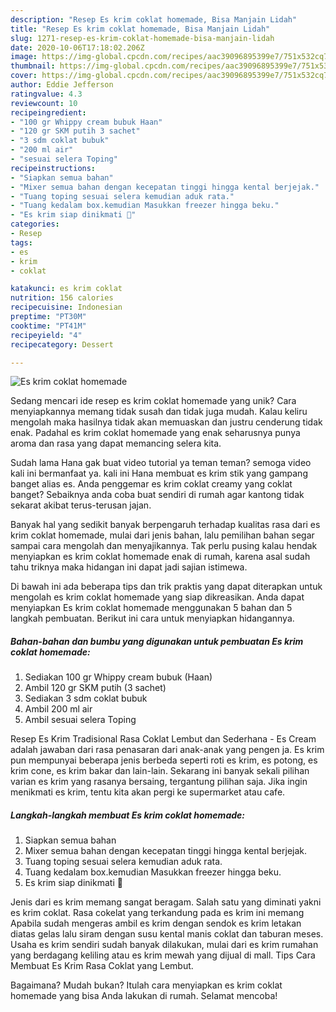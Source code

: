 ```yaml
---
description: "Resep Es krim coklat homemade, Bisa Manjain Lidah"
title: "Resep Es krim coklat homemade, Bisa Manjain Lidah"
slug: 1271-resep-es-krim-coklat-homemade-bisa-manjain-lidah
date: 2020-10-06T17:18:02.206Z
image: https://img-global.cpcdn.com/recipes/aac39096895399e7/751x532cq70/es-krim-coklat-homemade-foto-resep-utama.jpg
thumbnail: https://img-global.cpcdn.com/recipes/aac39096895399e7/751x532cq70/es-krim-coklat-homemade-foto-resep-utama.jpg
cover: https://img-global.cpcdn.com/recipes/aac39096895399e7/751x532cq70/es-krim-coklat-homemade-foto-resep-utama.jpg
author: Eddie Jefferson
ratingvalue: 4.3
reviewcount: 10
recipeingredient:
- "100 gr Whippy cream bubuk Haan"
- "120 gr SKM putih 3 sachet"
- "3 sdm coklat bubuk"
- "200 ml air"
- "sesuai selera Toping"
recipeinstructions:
- "Siapkan semua bahan"
- "Mixer semua bahan dengan kecepatan tinggi hingga kental berjejak."
- "Tuang toping sesuai selera kemudian aduk rata."
- "Tuang kedalam box.kemudian Masukkan freezer hingga beku."
- "Es krim siap dinikmati 🥰"
categories:
- Resep
tags:
- es
- krim
- coklat

katakunci: es krim coklat 
nutrition: 156 calories
recipecuisine: Indonesian
preptime: "PT30M"
cooktime: "PT41M"
recipeyield: "4"
recipecategory: Dessert

---
```



![Es krim coklat homemade](https://img-global.cpcdn.com/recipes/aac39096895399e7/751x532cq70/es-krim-coklat-homemade-foto-resep-utama.jpg)

Sedang mencari ide resep es krim coklat homemade yang unik? Cara menyiapkannya memang tidak susah dan tidak juga mudah. Kalau keliru mengolah maka hasilnya tidak akan memuaskan dan justru cenderung tidak enak. Padahal es krim coklat homemade yang enak seharusnya punya aroma dan rasa yang dapat memancing selera kita.

Sudah lama Hana gak buat video tutorial ya teman teman? semoga video kali ini bermanfaat ya. kali ini Hana membuat es krim stik yang gampang banget alias es. Anda penggemar es krim coklat creamy yang coklat banget? Sebaiknya anda coba buat sendiri di rumah agar kantong tidak sekarat akibat terus-terusan jajan.

Banyak hal yang sedikit banyak berpengaruh terhadap kualitas rasa dari es krim coklat homemade, mulai dari jenis bahan, lalu pemilihan bahan segar sampai cara mengolah dan menyajikannya. Tak perlu pusing kalau hendak menyiapkan es krim coklat homemade enak di rumah, karena asal sudah tahu triknya maka hidangan ini dapat jadi sajian istimewa.


Di bawah ini ada beberapa tips dan trik praktis yang dapat diterapkan untuk mengolah es krim coklat homemade yang siap dikreasikan. Anda dapat menyiapkan Es krim coklat homemade menggunakan 5 bahan dan 5 langkah pembuatan. Berikut ini cara untuk menyiapkan hidangannya.

<!--inarticleads1-->

##### Bahan-bahan dan bumbu yang digunakan untuk pembuatan Es krim coklat homemade:

1. Sediakan 100 gr Whippy cream bubuk (Haan)
1. Ambil 120 gr SKM putih (3 sachet)
1. Sediakan 3 sdm coklat bubuk
1. Ambil 200 ml air
1. Ambil sesuai selera Toping


Resep Es Krim Tradisional Rasa Coklat Lembut dan Sederhana - Es Cream adalah jawaban dari rasa penasaran dari anak-anak yang pengen ja. Es krim pun mempunyai beberapa jenis berbeda seperti roti es krim, es potong, es krim cone, es krim bakar dan lain-lain. Sekarang ini banyak sekali pilihan varian es krim yang rasanya bersaing, tergantung pilihan saja. Jika ingin menikmati es krim, tentu kita akan pergi ke supermarket atau cafe. 

<!--inarticleads2-->

##### Langkah-langkah membuat Es krim coklat homemade:

1. Siapkan semua bahan
1. Mixer semua bahan dengan kecepatan tinggi hingga kental berjejak.
1. Tuang toping sesuai selera kemudian aduk rata.
1. Tuang kedalam box.kemudian Masukkan freezer hingga beku.
1. Es krim siap dinikmati 🥰


Jenis dari es krim memang sangat beragam. Salah satu yang diminati yakni es krim coklat. Rasa cokelat yang terkandung pada es krim ini memang Apabila sudah mengeras ambil es krim dengan sendok es krim letakan diatas gelas lalu siram dengan susu kental manis coklat dan taburan meses. Usaha es krim sendiri sudah banyak dilakukan, mulai dari es krim rumahan yang berdagang keliling atau es krim mewah yang dijual di mall. Tips Cara Membuat Es Krim Rasa Coklat yang Lembut. 

Bagaimana? Mudah bukan? Itulah cara menyiapkan es krim coklat homemade yang bisa Anda lakukan di rumah. Selamat mencoba!
